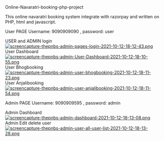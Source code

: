 Online-Navaratri-booking-php-project

This online navaratri booking system integrate with razorpay and written on PHP, html and javascript.


User PAGE
Username: 9090909090 , password: user

USER and ADMIN login
[![screencapture-thepnbs-admin-pages-login-2021-10-12-18-12-43.png](https://i.postimg.cc/L6V4f0vd/screencapture-thepnbs-admin-pages-login-2021-10-12-18-12-43.png)](https://postimg.cc/nCCtf26T)
User Dashboard
[![screencapture-thepnbs-admin-User-Dashboard-2021-10-12-18-10-55.png](https://i.postimg.cc/s1CBXQVp/screencapture-thepnbs-admin-User-Dashboard-2021-10-12-18-10-55.png)](https://postimg.cc/ZvjYsqvR)
User Bhogbooking
[![screencapture-thepnbs-admin-user-bhogbooking-2021-10-12-18-11-23.png](https://i.postimg.cc/nVCWbdC4/screencapture-thepnbs-admin-user-bhogbooking-2021-10-12-18-11-23.png)](https://postimg.cc/F1Xp0Vbz)
User Anjalibooking
[![screencapture-thepnbs-admin-user-anjalibooking-2021-10-12-18-11-54.png](https://i.postimg.cc/YqFyjhNj/screencapture-thepnbs-admin-user-anjalibooking-2021-10-12-18-11-54.png)](https://postimg.cc/nCH1PVPt)


Admin PAGE
Username: 9090909595 , password: admin

Admin Dashboard
[![screencapture-thepnbs-admin-dashboard-2021-10-12-18-13-08.png](https://i.postimg.cc/mkfCn2P6/screencapture-thepnbs-admin-dashboard-2021-10-12-18-13-08.png)](https://postimg.cc/G8K48RJk)
Admin Edit delete user
[![screencapture-thepnbs-admin-user-all-user-list-2021-10-12-18-13-28.png](https://i.postimg.cc/L6VLyS2N/screencapture-thepnbs-admin-user-all-user-list-2021-10-12-18-13-28.png)](https://postimg.cc/1ff8tLgq)
